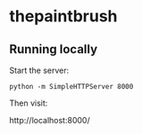 # thepaintbrush

## Running locally

Start the server:

    python -m SimpleHTTPServer 8000

Then visit:

http://localhost:8000/

